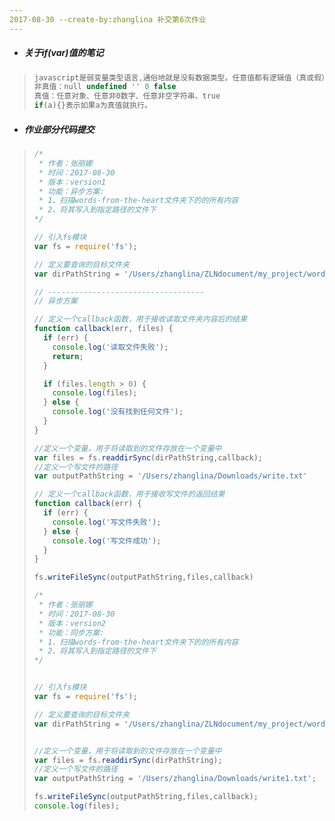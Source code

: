 ```yaml
---
2017-08-30 --create-by:zhanglina 补交第6次作业
---
```


- ##### 关于if(var)值的笔记

> ```javascript
> javascript是弱变量类型语言,通俗地就是没有数据类型。任意值都有逻辑值（真或假）：
> 非真值：null undefined '' 0 false
> 真值：任意对象、任意非0数字、任意非空字符串、true
> if(a){}表示如果a为真值就执行。
> ```

- ##### 作业部分代码提交

> ```javascript
> /*
>  * 作者：张丽娜
>  * 时间：2017-08-30
>  * 版本：version1
>  * 功能：异步方案:
>  * 1、扫描words-from-the-heart文件夹下的的所有内容
>  * 2、将其写入到指定路径的文件下
> */
>
> // 引入fs模块
> var fs = require('fs');
>
> // 定义要查询的目标文件夹
> var dirPathString = '/Users/zhanglina/ZLNdocument/my_project/words-from-the-heart';
>
> // -----------------------------------
> // 异步方案
>
> // 定义一个callback函数，用于接收读取文件夹内容后的结果
> function callback(err, files) {
>   if (err) {
>     console.log('读取文件失败');
>     return;
>   }
>
>   if (files.length > 0) {
>     console.log(files);
>   } else {
>     console.log('没有找到任何文件');
>   }
> }
>
> //定义一个变量，用于将读取到的文件存放在一个变量中
> var files = fs.readdirSync(dirPathString,callback);
> //定义一个写文件的路径
> var outputPathString = '/Users/zhanglina/Downloads/write.txt'
>
> // 定义一个callback函数，用于接收写文件的返回结果
> function callback(err) {
>   if (err) {
>     console.log('写文件失败');
>   } else {
>     console.log('写文件成功');
>   }
> }
>
> fs.writeFileSync(outputPathString,files,callback)
> ```
>
> ```javascript
> /*
>  * 作者：张丽娜
>  * 时间：2017-08-30
>  * 版本：version2
>  * 功能：同步方案:
>  * 1、扫描words-from-the-heart文件夹下的的所有内容
>  * 2、将其写入到指定路径的文件下
> */
>
>
> // 引入fs模块
> var fs = require('fs');
>
> // 定义要查询的目标文件夹
> var dirPathString = '/Users/zhanglina/ZLNdocument/my_project/words-from-the-heart';
>
>
> //定义一个变量，用于将读取到的文件存放在一个变量中
> var files = fs.readdirSync(dirPathString);
> //定义一个写文件的路径
> var outputPathString = '/Users/zhanglina/Downloads/write1.txt';
>
> fs.writeFileSync(outputPathString,files,callback);
> console.log(files);
> ```
>
> 